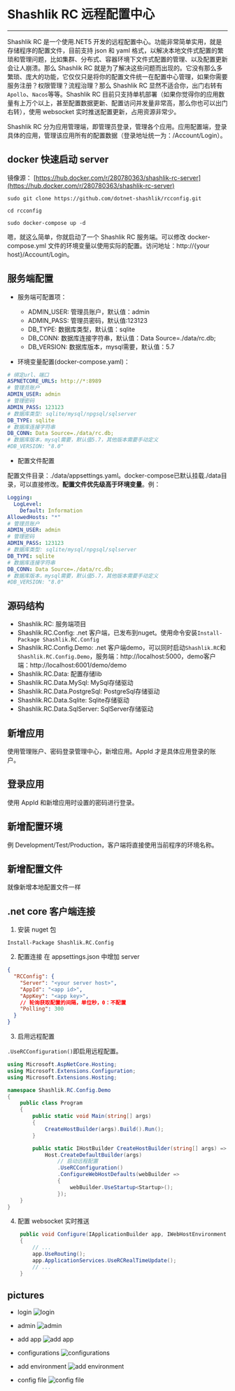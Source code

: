 # Shashlik RC 远程配置中心

---

Shashlik RC 是一个使用.NET5 开发的远程配置中心。功能非常简单实用，就是存储程序的配置文件，目前支持 json 和 yaml 格式，以解决本地文件式配置的繁琐和管理问题，比如集群、分布式、容器环境下文件式配置的管理、以及配置更新会让人崩溃。那么 Shashlik RC 就是为了解决这些问题而出现的。它没有那么多繁琐、庞大的功能，它仅仅只是将你的配置文件统一在配置中心管理，如果你需要服务注册？权限管理？流程治理？那么 Shashlik RC 显然不适合你，出门右转有`Apollo`、`Nacos`等等。Shashlik RC 目前只支持单机部署（如果你觉得你的应用数量有上万个以上，甚至配置数据更新、配置访问并发量非常高，那么你也可以出门右转），使用 websocket 实时推送配置更新，占用资源非常少。

Shashlik RC 分为应用管理端，即管理员登录，管理各个应用。应用配置端，登录具体的应用，管理该应用所有的配置数据（登录地址统一为：/Account/Login）。

## docker 快速启动 server

镜像源： [https://hub.docker.com/r/280780363/shashlik-rc-server](https://hub.docker.com/r/280780363/shashlik-rc-server)
```
sudo git clone https://github.com/dotnet-shashlik/rcconfig.git

cd rcconfig

sudo docker-compose up -d
```
嗯，就这么简单，你就启动了一个 Shashlik RC 服务端。可以修改 docker-compose.yml 文件的环境变量以使用实际的配置。访问地址：http://{your host}/Account/Login。

## 服务端配置

- 服务端可配置项：
    - ADMIN_USER: 管理员账户，默认值：admin
    - ADMIN_PASS: 管理员密码，默认值:123123
    - DB_TYPE: 数据库类型，默认值：sqlite
    - DB_CONN: 数据库连接字符串，默认值：Data Source=./data/rc.db;
    - DB_VERSION: 数据库版本，mysql需要，默认值：5.7

- 环境变量配置(docker-compose.yaml)：

```yaml
# 绑定url、端口
ASPNETCORE_URLS: http://*:8989
# 管理员账户
ADMIN_USER: admin
# 管理密码
ADMIN_PASS: 123123
# 数据库类型: sqlite/mysql/npgsql/sqlserver
DB_TYPE: sqlite
# 数据库连接字符串
DB_CONN: Data Source=./data/rc.db;
# 数据库版本，mysql需要，默认值5.7，其他版本需要手动定义
#DB_VERSION: "8.0"
```

- 配置文件配置

配置文件目录：./data/appsettings.yaml。docker-compose已默认挂载./data目录，可以直接修改。**配置文件优先级高于环境变量**。例：

```yaml
Logging:
  LogLevel:
    Default: Information
AllowedHosts: "*"
# 管理员账户
ADMIN_USER: admin
# 管理密码
ADMIN_PASS: 123123
# 数据库类型: sqlite/mysql/npgsql/sqlserver
DB_TYPE: sqlite
# 数据库连接字符串
DB_CONN: Data Source=./data/rc.db;
# 数据库版本，mysql需要，默认值5.7，其他版本需要手动定义
#DB_VERSION: "8.0"
```

## 源码结构

 - Shashlik.RC: 服务端项目
 - Shashlik.RC.Config: .net 客户端，已发布到nuget。使用命令安装`Install-Package Shashlik.RC.Config`
 - Shashlik.RC.Config.Demo: .net 客户端demo，可以同时启动`Shashlik.RC`和`Shashlik.RC.Config.Demo`，服务端：http://localhost:5000，demo客户端：http://localhost:6001/demo/demo
 - Shashlik.RC.Data: 配置存储lib
 - Shashlik.RC.Data.MySql: MySql存储驱动
 - Shashlik.RC.Data.PostgreSql: PostgreSql存储驱动
 - Shashlik.RC.Data.Sqlite: Sqlite存储驱动
 - Shashlik.RC.Data.SqlServer: SqlServer存储驱动 

## 新增应用

使用管理账户、密码登录管理中心，新增应用。AppId 才是具体应用登录的账户。

## 登录应用

使用 AppId 和新增应用时设置的密码进行登录。

## 新增配置环境

例 Development/Test/Production，客户端将直接使用当前程序的环境名称。

## 新增配置文件

就像新增本地配置文件一样

## .net core 客户端连接

1. 安装 nuget 包

```
Install-Package Shashlik.RC.Config

```

2. 配置连接
   在 appsettings.json 中增加 server

```json
{
  "RCConfig": {
    "Server": "<your server host>",
    "AppId": "<app id>",
    "AppKey": "<app key>",
    // 轮询获取配置的间隔，单位秒，0：不配置
    "Polling": 300
  }
}
```

3. 启用远程配置

`.UseRCConfiguration()`即启用远程配置。

```c#
using Microsoft.AspNetCore.Hosting;
using Microsoft.Extensions.Configuration;
using Microsoft.Extensions.Hosting;

namespace Shashlik.RC.Config.Demo
{
    public class Program
    {
        public static void Main(string[] args)
        {
            CreateHostBuilder(args).Build().Run();
        }

        public static IHostBuilder CreateHostBuilder(string[] args) =>
            Host.CreateDefaultBuilder(args)
                // 启动远程配置
                .UseRCConfiguration()
                .ConfigureWebHostDefaults(webBuilder =>
                {
                    webBuilder.UseStartup<Startup>();
                });
    }
}
```

4. 配置 websocket 实时推送

```c#
    public void Configure(IApplicationBuilder app, IWebHostEnvironment env)
    {
        // ...
        app.UseRouting();
        app.ApplicationServices.UseRCRealTimeUpdate();
        // ...
    }
```

## pictures

- login
![login](./pictures/1.png)

- admin
![admin](./pictures/2.png)

- add app
![add app](./pictures/3.png)

- configurations
![configurations](./pictures/4.png)

- add environment
![add environment](./pictures/5.png)

- config file
![config file](./pictures/6.png)